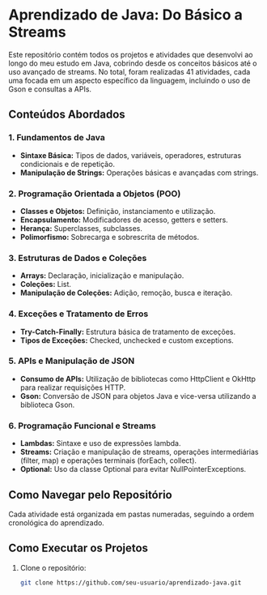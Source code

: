 # Aprendizado de Java: Do Básico a Streams

Este repositório contém todos os projetos e atividades que desenvolvi ao longo do meu estudo em Java, cobrindo desde os conceitos básicos até o uso avançado de streams. No total, foram realizadas 41 atividades, cada uma focada em um aspecto específico da linguagem, incluindo o uso de Gson e consultas a APIs.

## Conteúdos Abordados

### 1. Fundamentos de Java
- **Sintaxe Básica:** Tipos de dados, variáveis, operadores, estruturas condicionais e de repetição.
- **Manipulação de Strings:** Operações básicas e avançadas com strings.

### 2. Programação Orientada a Objetos (POO)
- **Classes e Objetos:** Definição, instanciamento e utilização.
- **Encapsulamento:** Modificadores de acesso, getters e setters.
- **Herança:** Superclasses, subclasses.
- **Polimorfismo:** Sobrecarga e sobrescrita de métodos.

### 3. Estruturas de Dados e Coleções
- **Arrays:** Declaração, inicialização e manipulação.
- **Coleções:** List.
- **Manipulação de Coleções:** Adição, remoção, busca e iteração.

### 4. Exceções e Tratamento de Erros
- **Try-Catch-Finally:** Estrutura básica de tratamento de exceções.
- **Tipos de Exceções:** Checked, unchecked e custom exceptions.

### 5. APIs e Manipulação de JSON
- **Consumo de APIs:** Utilização de bibliotecas como HttpClient e OkHttp para realizar requisições HTTP.
- **Gson:** Conversão de JSON para objetos Java e vice-versa utilizando a biblioteca Gson.

### 6. Programação Funcional e Streams
- **Lambdas:** Sintaxe e uso de expressões lambda.
- **Streams:** Criação e manipulação de streams, operações intermediárias (filter, map) e operações terminais (forEach, collect).
- **Optional:** Uso da classe Optional para evitar NullPointerExceptions.


## Como Navegar pelo Repositório

Cada atividade está organizada em pastas numeradas, seguindo a ordem cronológica do aprendizado.

## Como Executar os Projetos

1. Clone o repositório:
   ```bash
   git clone https://github.com/seu-usuario/aprendizado-java.git
